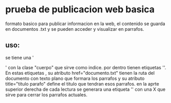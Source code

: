 # prueba de publicacion web basica
formato basico para publicar informacion en la web, el contenido se guarda en documentos .txt y se pueden acceder y visualizar en parrafos.

## uso:
se tiene una '<section>' con la clase "cuerpo" que sirve como indice. por dentro tienen etiquetas '<a>'.
En estas etiquetas <a>, su atributo href="documento.txt" tienen la ruta del documento con texto plano que formara los parrafos y su atributo title="titulo parafo" define el titulo que tendran esos parrafos.
en la aprte superior derecha de cada lectura se generara una etiqueta '<a>' con una X que sirve para cerrar los parrafos actuales.
